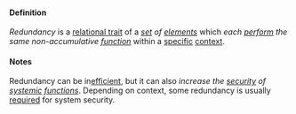 #### Definition

*Redundancy* is a [relational trait](https://github.com/gcassel/Modular-Organization-Terminology/blob/master/compound-terms/relational-trait.md) of a *[set](https://github.com/gcassel/Modular-Organization-Terminology/blob/master/terms/set.md) of [elements](https://github.com/gcassel/Modular-Organization-Terminology/blob/master/terms/element.md)* which *each [perform](https://github.com/gcassel/Modular-Organization-Terminology/blob/master/terms/perform.md) the same non-accumulative [function](https://github.com/gcassel/Modular-Organization-Terminology/blob/master/terms/function.md)* within a [specific](https://github.com/gcassel/Modular-Organization-Terminology/blob/master/terms/specific.md) [context](https://github.com/gcassel/Modular-Organization-Terminology/blob/master/terms/context.md).

#### Notes

Redundancy can be in[efficient](https://github.com/gcassel/Modular-Organization-Terminology/blob/master/terms/efficiency.md), but it can also *increase the [security](https://github.com/gcassel/Modular-Organization-Terminology/blob/master/terms/secure.md) of [systemic](https://github.com/gcassel/Modular-Organization-Terminology/blob/master/terms/system.md) [functions](https://github.com/gcassel/Modular-Organization-Terminology/blob/master/terms/function.md)*.  Depending on context, some redundancy is usually [required](https://github.com/gcassel/Modular-Organization-Terminology/blob/master/terms/require.md) for system security.
